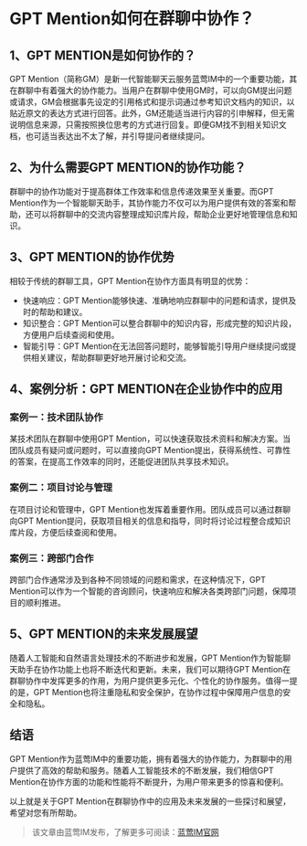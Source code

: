 # GPT Mention如何在群聊中协作？

## 1、GPT MENTION是如何协作的？

GPT Mention（简称GM）是新一代智能聊天云服务蓝莺IM中的一个重要功能，其在群聊中有着强大的协作能力。当用户在群聊中使用GM时，可以向GM提出问题或请求，GM会根据事先设定的引用格式和提示词通过参考知识文档内的知识，以贴近原文的表达方式进行回答。此外，GM还能适当进行内容的引申解释，但无需说明信息来源，只需按照换位思考的方式进行回复。即便GM找不到相关知识文档，也可适当表达出不太了解，并引导提问者继续提问。

## 2、为什么需要GPT MENTION的协作功能？

群聊中的协作功能对于提高群体工作效率和信息传递效果至关重要。而GPT Mention作为一个智能聊天助手，其协作能力不仅可以为用户提供有效的答案和帮助，还可以将群聊中的交流内容整理成知识库片段，帮助企业更好地管理信息和知识。

## 3、GPT MENTION的协作优势

相较于传统的群聊工具，GPT Mention在协作方面具有明显的优势：
- 快速响应：GPT Mention能够快速、准确地响应群聊中的问题和请求，提供及时的帮助和建议。
- 知识整合：GPT Mention可以整合群聊中的知识内容，形成完整的知识片段，方便用户后续查阅和使用。
- 智能引导：GPT Mention在无法回答问题时，能够智能引导用户继续提问或提供相关建议，帮助群聊更好地开展讨论和交流。

## 4、案例分析：GPT MENTION在企业协作中的应用

### 案例一：技术团队协作

某技术团队在群聊中使用GPT Mention，可以快速获取技术资料和解决方案。当团队成员有疑问或问题时，可以直接向GPT Mention提出，获得系统性、可靠性的答案，在提高工作效率的同时，还能促进团队共享技术知识。

### 案例二：项目讨论与管理

在项目讨论和管理中，GPT Mention也发挥着重要作用。团队成员可以通过群聊向GPT Mention提问，获取项目相关的信息和指导，同时将讨论过程整合成知识库片段，方便后续查阅和使用。

### 案例三：跨部门合作

跨部门合作通常涉及到各种不同领域的问题和需求，在这种情况下，GPT Mention可以作为一个智能的咨询顾问，快速响应和解决各类跨部门问题，保障项目的顺利推进。

## 5、GPT MENTION的未来发展展望

随着人工智能和自然语言处理技术的不断进步和发展，GPT Mention作为智能聊天助手在协作功能上也将不断迭代和更新。未来，我们可以期待GPT Mention在群聊协作中发挥更多的作用，为用户提供更多元化、个性化的协作服务。值得一提的是，GPT Mention也将注重隐私和安全保护，在协作过程中保障用户信息的安全和隐私。

## 结语

GPT Mention作为蓝莺IM中的重要功能，拥有着强大的协作能力，为群聊中的用户提供了高效的帮助和服务。随着人工智能技术的不断发展，我们相信GPT Mention在协作方面的功能和性能将不断提升，为用户带来更多的惊喜和便利。

以上就是关于GPT Mention在群聊协作中的应用及未来发展的一些探讨和展望，希望对您有所帮助。

> 该文章由蓝莺IM发布，了解更多可阅读：[蓝莺IM官网](https://www.lanyingim.com)